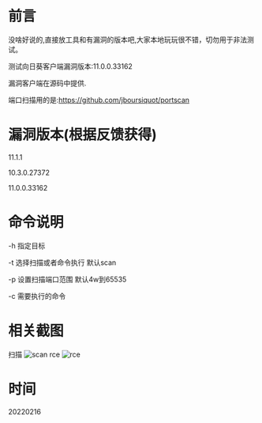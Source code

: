 # 前言
没啥好说的,直接放工具和有漏洞的版本吧,大家本地玩玩很不错，切勿用于非法测试。

测试向日葵客户端漏洞版本:11.0.0.33162

漏洞客户端在源码中提供.

端口扫描用的是:https://github.com/jboursiquot/portscan

# 漏洞版本(根据反馈获得)
11.1.1

10.3.0.27372

11.0.0.33162
# 命令说明
-h 指定目标

-t 选择扫描或者命令执行  默认scan

-p 设置扫描端口范围 默认4w到65535

-c 需要执行的命令

# 相关截图
扫描
![scan](scan.png "sacn")
rce
![rce](exp.png "rce")

# 时间
20220216
